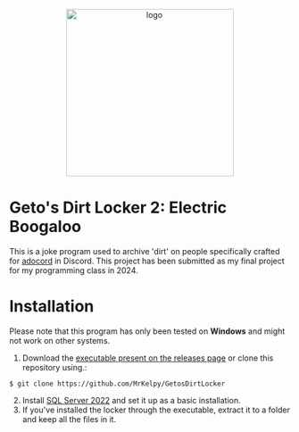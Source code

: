 <p align="center">
    <img width="300" src="https://cdn.discordapp.com/attachments/797223501764362243/1214956620224921610/NewProject-2023-09-29T135350.042-removebg-preview.png?ex=65faff87&is=65e88a87&hm=4f22eaeeb2c25984c8cc1334f4d880a7fd12c75d51ae48b98745ab528034f8a2&?raw=true" alt="logo">
</p>

# Geto's Dirt Locker 2: Electric Boogaloo
This is a joke program used to archive 'dirt' on people specifically crafted for [adocord](https://discord.gg/ado1024) in Discord. This project has been submitted as my final project for my programming class in 2024.

# Installation
Please note that this program has only been tested on **Windows** and might not work on other systems.<br>

1. Download the [executable present on the releases page](https://github.com/MrKelpy/GetosDirtLocker/releases/latest) or clone this repository using.:

```
$ git clone https://github.com/MrKelpy/GetosDirtLocker
```

2. Install [SQL Server 2022](https://go.microsoft.com/fwlink/p/?linkid=2216019&clcid=0x409&culture=en-us&country=us) and set it up as a basic installation.
3. If you've installed the locker through the executable, extract it to a folder and keep all the files in it.
